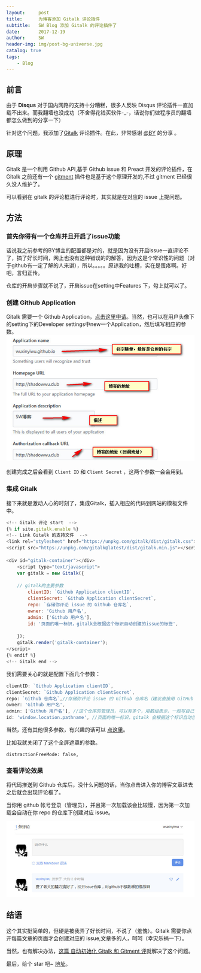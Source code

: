 ```yaml
---
layout:     post
title:      为博客添加 Gitalk 评论插件
subtitle:   SW Blog 添加 Gitalk 的评论插件了
date:       2017-12-19
author:     SW
header-img: img/post-bg-universe.jpg
catalog: true
tags:
    - Blog
---
```

## 前言

由于 **Disqus** 对于国内网路的支持十分糟糕，很多人反映 Disqus 评论插件一直加载不出来。而我翻墙也没成功（不舍得花钱买软件-_-，话说你们做程序员的翻墙都怎么做到的分享一下）

针对这个问题，我添加了[Gitalk](https://github.com/gitalk/gitalk) 评论插件。在此，非常感谢 [@BY](https://giubaiying.top) 的分享 。


## 原理

Gitalk 是一个利用 Github API,基于 Github issue 和 Preact 开发的评论插件，在 Gitalk 之前还有一个 [gitment](https://github.com/imsun/gitment) 插件也是基于这个原理开发的,不过 gitment 已经很久没人维护了。

可以看到在 gitalk 的评论框进行评论时，其实就是在对应的 issue 上提问题。

## 方法

### 首先你得有一个仓库并且开启了issue功能

话说我之前参考的BY博主的配置都是对的，就是因为没有开启issue一直评论不了，搞了好长时间，网上也没有这种错误的的解答，因为这是个常识性的问题（对于github有一定了解的人来讲），所以。。。。。原谅我的吐槽，实在是蛋疼啊。好吧，言归正传。

仓库的开启步骤就不说了，开启issue在setting中Features 下，勾上就可以了。

### 创建 Github Application

Gitalk 需要一个 Github Application，[点击这里申请](https://github.com/settings/applications/new)。当然，也可以在用户头像下的setting下的Developer settings中new一个Application，然后填写相应的参数。
![gittalk](/posts_images/2018-01-17_new_gitalk.jpg)

创建完成之后会看到 `Client ID` 和 `Client Secret` ，这两个参数一会会用到。

### 集成 Gitalk

接下来就是激动人心的时刻了，集成Gitalk，插入相应的代码到网站的模板文件中。

```js
<!-- Gitalk 评论 start  -->
{% if site.gitalk.enable %}
<!-- Link Gitalk 的支持文件  -->
<link rel="stylesheet" href="https://unpkg.com/gitalk/dist/gitalk.css">
<script src="https://unpkg.com/gitalk@latest/dist/gitalk.min.js"></script>

<div id="gitalk-container"></div>
    <script type="text/javascript">
    var gitalk = new Gitalk({

    // gitalk的主要参数
		clientID: `Github Application clientID`,
		clientSecret: `Github Application clientSecret`,
		repo: `存储你评论 issue 的 Github 仓库名`,
		owner: 'Github 用户名',
		admin: ['Github 用户名'],
		id: '页面的唯一标识，gitalk会根据这个标识自动创建的issue的标签',
    
    });
    gitalk.render('gitalk-container');
</script>
{% endif %}
<!-- Gitalk end -->
```
我们需要关心的就是配置下面几个参数：

```js
clientID: `Github Application clientID`,
clientSecret: `Github Application clientSecret`,
repo: `Github 仓库名`,//存储你评论 issue 的 Github 仓库名（建议直接用 GitHub Page 的仓库名）
owner: 'Github 用户名',
admin: ['Github 用户名'], //这个仓库的管理员，可以有多个，用数组表示，一般写自己,
id: 'window.location.pathname', //页面的唯一标识，gitalk 会根据这个标识自动创建的issue的标签,我们使用页面的相对路径作为标识
```
当然，还有其他很多参数，有兴趣的话可以 [ 点这里](https://github.com/gitalk/gitalk#options)。

比如我就关闭了了这个全屏遮罩的参数。

```
distractionFreeMode: false,
```
### 查看评论效果

将代码推送到 Github 仓库后，没什么问题的话，当你点击进入你的博客文章进去之后就会出现评论框了。

当你用 github 帐号登录（管理员），并且第一次加载该会比较慢，因为第一次加载会自动在你 repo 的仓库下创建对应 issue。

![gittalk](/posts_images/2018-01-17_issue.jpg)

## 结语

这个其实挺简单的，但硬是被我弄了好长时间，不说了（羞愧）。Gitalk 需要你点开每篇文章的页面才会创建对应的 issue,文章多的人，呵呵（幸灾乐祸一下）。

当然，也有解决办法，[这篇 自动初始化 Gitalk 和 Gitment 评](https://draveness.me/git-comments-initialize)就解决了这个问题。

最后，给个 star 吧~ [地址](https://github.com/wuxinyiwu/wuxinyiwu.github.io)。